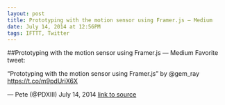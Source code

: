 ```yaml
---
layout: post
title: Prototyping with the motion sensor using Framer.js — Medium
date: July 14, 2014 at 12:56PM
tags: IFTTT, Twitter
---
```

##Prototyping with the motion sensor using Framer.js — Medium
Favorite tweet:

“Prototyping with the motion sensor using Framer.js” by @gem_ray https://t.co/m9pdUriX6X

— Pete (@PDXIII) July 14, 2014
[link to source](http://ift.tt/1nx9u2w) 
